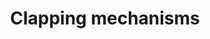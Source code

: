 ---
layout: technology.ect
title: 'Clapping mechanisms'
lang: en
importance: 4
href: '/kitchens/technologies/clapping-mechanisms'
photo: '/kitchens/technologies/clapping-mechanisms/clapping-mechanisms-1.jpg'
description: "Maximal access with one motion. Blum – modern systems from Austria for the modern Dialog kitchens."
highlights:
  - 
    photo: '/kitchens/technologies/clapping-mechanisms/mechanism-for-smoothly-opening-of-the-closets.png'
topics:
  -
    caption: 'Easy access to the contents of the cupboard'
    description: 'Optimal access through one motion. Smooth lifting and lowering with Aventos“ HF, HK, HL; electro-system for upward opening Servo drive; common controls via one controller „Aventos“ + „Tandembox“. Modern systems Blum – Austria for the modern Dialog kitchens.'
    highlight: 'Opportunity for combining|of doors with wood, metal и glass'
    photos:
      - '/kitchens/technologies/clapping-mechanisms/technologies-1.jpg'
      - '/kitchens/technologies/clapping-mechanisms/mechanism-of-the-upper-door.jpg'
      - '/kitchens/technologies/clapping-mechanisms/mechanism-upper-closet.jpg'
---